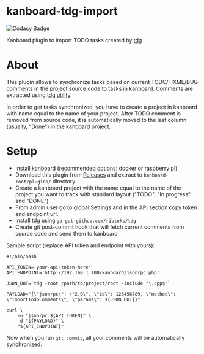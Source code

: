 # kanboard-tdg-import

[![Codacy Badge](https://api.codacy.com/project/badge/Grade/7b2d39c4344740f78cbcad265539447b)](https://app.codacy.com/app/ribtoks/kanboard-tdg-import?utm_source=github.com&utm_medium=referral&utm_content=ribtoks/kanboard-tdg-import&utm_campaign=Badge_Grade_Dashboard)

Kanboard plugin to import TODO tasks created by [tdg](https://github.com/ribtoks/tdg)

# About

This plugin allows to synchronize tasks based on current TODO/FIXME/BUG comments in the project source code to tasks in [kanboard](https://github.com/kanboard/kanboard). Comments are extracted using [tdg utility](https://github.com/ribtoks/tdg).

In order to get tasks synchronized, you have to create a project in kanboard with name equal to the name of your project. After TODO comment is removed from source code, it is automatically moved to the last column (usually, "Done") in the kanboard project.

# Setup

- Install [kanboard](https://github.com/kanboard/kanboard) (recommended options: docker or raspberry pi)
- Download this plugin from [Releases](https://github.com/ribtoks/kanboard-tdg-import/releases/latest) and extract to `kanboard-root/plugins/` directory
- Create a kanboard project with the name equal to the name of the project you want to track with standard layout ("TODO", "In progress" and "DONE")
- From admin user go to global Settings and in the API section copy token and endpoint url.
- Install [tdg](https://github.com/ribtoks/tdg) using `go get github.com/ribtoks/tdg`
- Create git post-commit hook that will fetch current comments from source code and send them to kanboard

Sample script (replace API token and endpoint with yours):

    #!/bin/bash

    API_TOKEN='your-api-token-here'
    API_ENDPOINT='http://192.168.1.100/kanboard/jsonrpc.php'

    JSON_OUT=`tdg -root /path/to/project/root -include "\.cpp$"`

    PAYLOAD="{\"jsonrpc\": \"2.0\", \"id\": 123456789, \"method\": \"importTodoComments\", \"params\": ${JSON_OUT}}"

    curl \
        -u "jsonrpc:${API_TOKEN}" \
        -d "${PAYLOAD}" \
        "${API_ENDPOINT}"

Now when you run `git commit`, all your comments will be automatically synchronized.